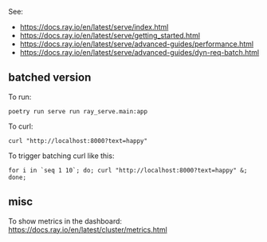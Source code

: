 

See:
- https://docs.ray.io/en/latest/serve/index.html
- https://docs.ray.io/en/latest/serve/getting_started.html
- https://docs.ray.io/en/latest/serve/advanced-guides/performance.html
- https://docs.ray.io/en/latest/serve/advanced-guides/dyn-req-batch.html



## batched version

To run:

    poetry run serve run ray_serve.main:app

To curl:

    curl "http://localhost:8000?text=happy"

To trigger batching curl like this:

    for i in `seq 1 10`; do; curl "http://localhost:8000?text=happy" &; done;


## misc

To show metrics in the dashboard: https://docs.ray.io/en/latest/cluster/metrics.html
